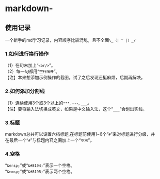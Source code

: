 # markdown-
## 使用记录
一个新手的md学习记录，内容顺序比较混乱，且不全面`\_（| ^ |）_/`
### 1.如何进行换行操作
（1）在句末加上“`<br/>`”。<br/>
（2）每一句都用“`空行隔开`”。<br/>
【注】本来想添加示例操作的截图，试了之后发现还挺麻烦，后期再解决。
### 2.如何添加分割线
（1）连续使用3个或3个以上的`***`, `---`, `___`。<br/>
【注】要将输入法切换成英文，如果是中文输入法，这个“`___`”会划出实线。<br/>
### 3.标题
markdown总共可以设置六档标题,在标题前使用1~6个“`#`”来对标题进行分级，并在最后一个“`#`”与标题内容之间加上一个“`空格`”。<br/>
### 4.空格
“`&ensp;`”或“`&#8194;`”表示一个空格。<br/>
“`&emsp;`”或“`&#8195;`”表示两个空格。<br/>











